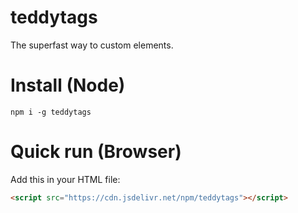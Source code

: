 # teddytags
The superfast way to custom elements.
# Install (Node)
```npm i -g teddytags```
# Quick run (Browser)
Add this in your HTML file:
```html
<script src="https://cdn.jsdelivr.net/npm/teddytags"></script>
```
